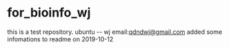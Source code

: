 # for_bioinfo_wj
this is a test repository.
ubuntu -- wj 
email:qdndwj@gmail.com
added some infomations to readme on 2019-10-12
